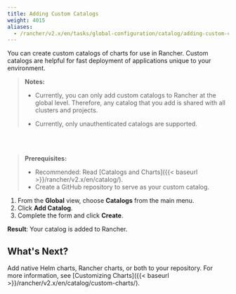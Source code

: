 ```yaml
---
title: Adding Custom Catalogs
weight: 4015
aliases:
  - /rancher/v2.x/en/tasks/global-configuration/catalog/adding-custom-catalogs/
---
```


You can create custom catalogs of charts for use in Rancher. Custom catalogs are helpful for fast deployment of applications unique to your environment.

>**Notes:**
>
>- Currently, you can only add custom catalogs to Rancher at the global level. Therefore, any catalog that you add is shared with all clusters and projects.
>
>- Currently, only unauthenticated catalogs are supported.
<br/>
<br/>

>**Prerequisites:**
>
>- Recommended: Read [Catalogs and Charts]({{< baseurl >}}/rancher/v2.x/en/catalog/).
>- Create a GitHub repository to serve as your custom catalog.


1. From the **Global** view, choose **Catalogs** from the main menu.
2. Click **Add Catalog**.
3. Complete the form and click **Create**.

**Result**: Your catalog is added to Rancher.

## What's Next?

Add native Helm charts, Rancher charts, or both to your repository. For more information, see [Customizing Charts]({{< baseurl >}}/rancher/v2.x/en/catalog/custom-charts/).
